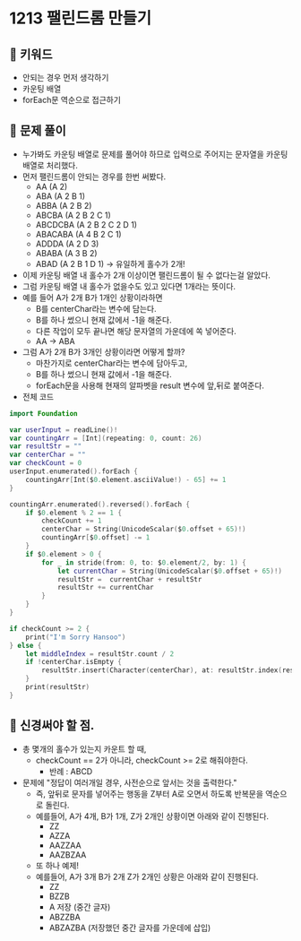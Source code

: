 # 1213 팰린드롬 만들기

## 🍎 키워드
- 안되는 경우 먼저 생각하기
- 카운팅 배열
- forEach문 역순으로 접근하기

## 🍎 문제 풀이
- 누가봐도 카운팅 배열로 문제를 풀어야 하므로 입력으로 주어지는 문자열을 카운팅 배열로 처리했다.
- 먼저 팰린드롬이 안되는 경우를 한번 써봤다.
    - AA (A 2)
    - ABA (A 2 B 1)
    - ABBA (A 2 B 2)
    - ABCBA (A 2 B 2 C 1)
    - ABCDCBA (A 2 B 2 C 2 D 1)
    - ABACABA (A 4 B 2 C 1)
    - ADDDA (A 2 D 3)
    - ABABA (A 3 B 2)
    - ABAD (A 2 B 1 D 1) -> 유일하게 홀수가 2개!
- 이제 카운팅 배열 내 홀수가 2개 이상이면 팰린드롬이 될 수 없다는걸 알았다.
- 그럼 카운팅 배열 내 홀수가 없을수도 있고 있다면 1개라는 뜻이다.
- 예를 들어 A가 2개 B가 1개인 상황이라하면
    - B를 centerChar라는 변수에 담는다.
    - B를 하나 썼으니 현재 값에서 -1을 해준다.
    - 다른 작업이 모두 끝나면 해당 문자열의 가운데에 쏙 넣어준다.
    - AA -> ABA 
- 그럼 A가 2개 B가 3개인 상황이라면 어떻게 할까?
    - 마찬가지로 centerChar라는 변수에 담아두고,
    - B를 하나 썼으니 현재 값에서 -1을 해준다.
    - forEach문을 사용해 현재의 알파벳을 result 변수에 앞,뒤로 붙여준다.
- 전체 코드
```swift
import Foundation

var userInput = readLine()!
var countingArr = [Int](repeating: 0, count: 26)
var resultStr = ""
var centerChar = ""
var checkCount = 0
userInput.enumerated().forEach {
    countingArr[Int($0.element.asciiValue!) - 65] += 1
}

countingArr.enumerated().reversed().forEach {
    if $0.element % 2 == 1 {
        checkCount += 1
        centerChar = String(UnicodeScalar($0.offset + 65)!)
        countingArr[$0.offset] -= 1
    }
    if $0.element > 0 {
        for _ in stride(from: 0, to: $0.element/2, by: 1) {
            let currentChar = String(UnicodeScalar($0.offset + 65)!)
            resultStr =  currentChar + resultStr
            resultStr += currentChar
        }
    }
}

if checkCount >= 2 {
    print("I'm Sorry Hansoo")
} else {
    let middleIndex = resultStr.count / 2
    if !centerChar.isEmpty {
        resultStr.insert(Character(centerChar), at: resultStr.index(resultStr.startIndex, offsetBy: middleIndex))
    }
    print(resultStr)
}
```

## 🍎 신경써야 할 점.
- 총 몇개의 홀수가 있는지 카운트 할 때,
    - checkCount == 2가 아니라, checkCount >= 2로 해줘야한다.
        - 반례 : ABCD
- 문제에 "정답이 여러개일 경우, 사전순으로 앞서는 것을 출력한다."
    - 즉, 앞뒤로 문자를 넣어주는 행동을 Z부터 A로 오면서 하도록 반복문을 역순으로 돌린다.
    - 예를들어, A가 4개, B가 1개, Z가 2개인 상황이면 아래와 같이 진행된다.
        - ZZ
        - AZZA
        - AAZZAA
        - AAZBZAA
    - 또 하나 예제!
    - 예를들어, A가 3개 B가 2개 Z가 2개인 상황은 아래와 같이 진행된다.
        - ZZ
        - BZZB
        - A 저장 (중간 글자)
        - ABZZBA
        - ABZAZBA (저장했던 중간 글자를 가운데에 삽입)
